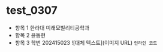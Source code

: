 # test_0307
- 항목 1 한라대 미래모빌리티공학과 
- 항목 2 윤동현
- 항목 3 학번 202415023
![대체 텍스트](이미지 URL)
`인라인 코드`
```bash ㅇㄹㅇ
